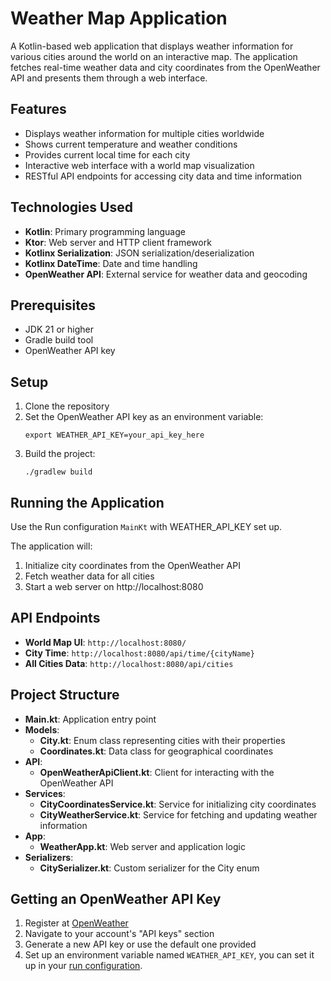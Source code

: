 # Weather Map Application

A Kotlin-based web application that displays weather information for various cities around the world on an interactive map. The application fetches real-time weather data and city coordinates from the OpenWeather API and presents them through a web interface.

## Features

- Displays weather information for multiple cities worldwide
- Shows current temperature and weather conditions
- Provides current local time for each city
- Interactive web interface with a world map visualization
- RESTful API endpoints for accessing city data and time information

## Technologies Used

- **Kotlin**: Primary programming language
- **Ktor**: Web server and HTTP client framework
- **Kotlinx Serialization**: JSON serialization/deserialization
- **Kotlinx DateTime**: Date and time handling
- **OpenWeather API**: External service for weather data and geocoding

## Prerequisites

- JDK 21 or higher
- Gradle build tool
- OpenWeather API key

## Setup

1. Clone the repository
2. Set the OpenWeather API key as an environment variable:
   ```
   export WEATHER_API_KEY=your_api_key_here
   ```
3. Build the project:
   ```
   ./gradlew build
   ```
## Running the Application

Use the Run configuration `MainKt` with WEATHER_API_KEY set up.

The application will:
1. Initialize city coordinates from the OpenWeather API
2. Fetch weather data for all cities
3. Start a web server on http://localhost:8080

## API Endpoints

- **World Map UI**: `http://localhost:8080/`
- **City Time**: `http://localhost:8080/api/time/{cityName}`
- **All Cities Data**: `http://localhost:8080/api/cities`

## Project Structure

- **Main.kt**: Application entry point
- **Models**:
  - **City.kt**: Enum class representing cities with their properties
  - **Coordinates.kt**: Data class for geographical coordinates
- **API**:
  - **OpenWeatherApiClient.kt**: Client for interacting with the OpenWeather API
- **Services**:
  - **CityCoordinatesService.kt**: Service for initializing city coordinates
  - **CityWeatherService.kt**: Service for fetching and updating weather information
- **App**:
  - **WeatherApp.kt**: Web server and application logic
- **Serializers**:
  - **CitySerializer.kt**: Custom serializer for the City enum

## Getting an OpenWeather API Key

1. Register at [OpenWeather](https://openweathermap.org/)
2. Navigate to your account's "API keys" section
3. Generate a new API key or use the default one provided
4. Set up an environment variable named `WEATHER_API_KEY`, you can set it up in your [run configuration](https://www.jetbrains.com/help/objc/add-environment-variables-and-program-arguments.html#add-environment-variables).